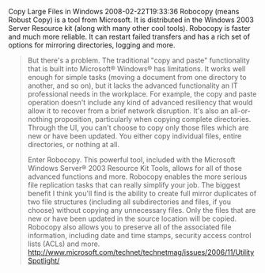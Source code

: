 Copy Large Files in Windows
2008-02-22T19:33:36
Robocopy (means Robust Copy) is a tool from Microsoft. It is distributed in the Windows 2003 Server Resource kit (along with many other cool tools). Robocopy is faster and much more reliable. It can restart failed transfers and has a rich set of options for mirroring directories, logging and more.

> But there's a problem. The traditional "copy and paste" functionality that is built into Microsoft® Windows® has limitations. It works well enough for simple tasks (moving a document from one directory to another, and so on), but it lacks the advanced functionality an IT professional needs in the workplace. For example, the copy and paste operation doesn't include any kind of advanced resiliency that would allow it to recover from a brief network disruption. It's also an all-or-nothing proposition, particularly when copying complete directories. Through the UI, you can't choose to copy only those files which are new or have been updated. You either copy individual files, entire directories, or nothing at all.
> 
> Enter Robocopy. This powerful tool, included with the Microsoft Windows Server® 2003 Resource Kit Tools, allows for all of those advanced functions and more. Robocopy enables the more serious file replication tasks that can really simplify your job. The biggest benefit I think you'll find is the ability to create full mirror duplicates of two file structures (including all subdirectories and files, if you choose) without copying any unnecessary files. Only the files that are new or have been updated in the source location will be copied. Robocopy also allows you to preserve all of the associated file information, including date and time stamps, security access control lists (ACLs) and more.  
http://www.microsoft.com/technet/technetmag/issues/2006/11/UtilitySpotlight/
